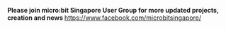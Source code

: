 <b> Please join micro:bit Singapore User Group for more updated projects, creation and news </b>
https://www.facebook.com/microbitsingapore/
